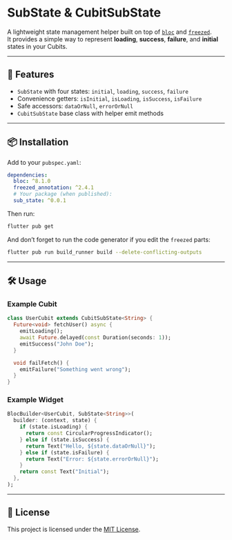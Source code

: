 # SubState & CubitSubState

A lightweight state management helper built on top of [`bloc`](https://pub.dev/packages/bloc) and [`freezed`](https://pub.dev/packages/freezed).  
It provides a simple way to represent **loading**, **success**, **failure**, and **initial** states in your Cubits.

---

## 🚀 Features

- `SubState` with four states: `initial`, `loading`, `success`, `failure`
- Convenience getters: `isInitial`, `isLoading`, `isSuccess`, `isFailure`
- Safe accessors: `dataOrNull`, `errorOrNull`
- `CubitSubState` base class with helper emit methods

---

## 📦 Installation

Add to your `pubspec.yaml`:

```yaml
dependencies:
  bloc: ^8.1.0
  freezed_annotation: ^2.4.1
  # Your package (when published):
  sub_state: ^0.0.1
```

Then run:

```bash
flutter pub get
```

And don’t forget to run the code generator if you edit the `freezed` parts:

```bash
flutter pub run build_runner build --delete-conflicting-outputs
```

---

## 🛠 Usage

### Example Cubit

```dart
class UserCubit extends CubitSubState<String> {
  Future<void> fetchUser() async {
    emitLoading();
    await Future.delayed(const Duration(seconds: 1));
    emitSuccess("John Doe");
  }

  void failFetch() {
    emitFailure("Something went wrong");
  }
}
```

### Example Widget

```dart
BlocBuilder<UserCubit, SubState<String>>(
  builder: (context, state) {
    if (state.isLoading) {
      return const CircularProgressIndicator();
    } else if (state.isSuccess) {
      return Text("Hello, ${state.dataOrNull}");
    } else if (state.isFailure) {
      return Text("Error: ${state.errorOrNull}");
    }
    return const Text("Initial");
  },
);
```

---

## 📄 License

This project is licensed under the [MIT License](LICENSE).
